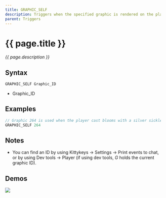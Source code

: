 ```yaml
---
title: GRAPHIC_SELF
description: Triggers when the specified graphic is rendered on the player.
parent: Triggers
---
```


# {{ page.title }}

_{{ page.description }}_

## Syntax

```java
GRAPHIC_SELF Graphic_ID
```
-  Graphic_ID 

## Examples 
```java
// Graphic 264 is used when the player cast blooms with a silver sickle (b)
GRAPHIC_SELF 264
```

## Notes

- You can find an ID by using Kittykeys -> Settings -> Print events to chat, or by using Dev tools -> Player (if using dev tools, _G_ holds the current graphic ID).

## Demos

![](https://1.imgur.com/rgxOSkK.gif)
